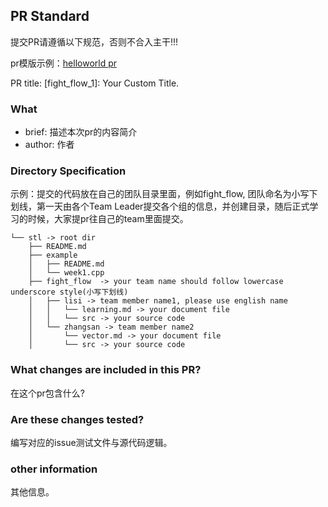 ## PR Standard

提交PR请遵循以下规范，否则不合入主干!!!

pr模版示例：[helloworld pr](https://github.com/datawhalechina/whale-starry/pull/1)

PR title: [fight_flow_1]: Your Custom Title.

### What

- brief: 描述本次pr的内容简介
- author: 作者

### Directory Specification

示例：提交的代码放在自己的团队目录里面，例如fight_flow, 团队命名为小写下划线，第一天由各个Team Leader提交各个组的信息，并创建目录，随后正式学习的时候，大家提pr往自己的team里面提交。

```
└── stl -> root dir
    ├── README.md 
    ├── example
    │   ├── README.md
    │   └── week1.cpp
    ├── fight_flow  -> your team name should follow lowercase underscore style(小写下划线)
    │   ├── lisi -> team member name1, please use english name
    │   │   └── learning.md -> your document file
    │   │   └── src -> your source code
    │   └── zhangsan -> team member name2
    │       └── vector.md -> your document file
    │       └── src -> your source code
```

### What changes are included in this PR?

在这个pr包含什么?

### Are these changes tested?

编写对应的issue测试文件与源代码逻辑。

### other information

其他信息。